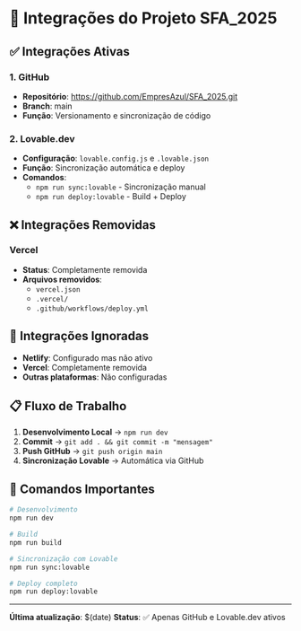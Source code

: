 # 🔗 Integrações do Projeto SFA_2025

## ✅ Integrações Ativas

### 1. **GitHub** 
- **Repositório**: https://github.com/EmpresAzul/SFA_2025.git
- **Branch**: main
- **Função**: Versionamento e sincronização de código

### 2. **Lovable.dev**
- **Configuração**: `lovable.config.js` e `.lovable.json`
- **Função**: Sincronização automática e deploy
- **Comandos**: 
  - `npm run sync:lovable` - Sincronização manual
  - `npm run deploy:lovable` - Build + Deploy

## ❌ Integrações Removidas

### Vercel
- **Status**: Completamente removida
- **Arquivos removidos**:
  - `vercel.json`
  - `.vercel/`
  - `.github/workflows/deploy.yml`

## 🚫 Integrações Ignoradas

- **Netlify**: Configurado mas não ativo
- **Vercel**: Completamente removida
- **Outras plataformas**: Não configuradas

## 📋 Fluxo de Trabalho

1. **Desenvolvimento Local** → `npm run dev`
2. **Commit** → `git add . && git commit -m "mensagem"`
3. **Push GitHub** → `git push origin main`
4. **Sincronização Lovable** → Automática via GitHub

## 🔧 Comandos Importantes

```bash
# Desenvolvimento
npm run dev

# Build
npm run build

# Sincronização com Lovable
npm run sync:lovable

# Deploy completo
npm run deploy:lovable
```

---

**Última atualização**: $(date)
**Status**: ✅ Apenas GitHub e Lovable.dev ativos 